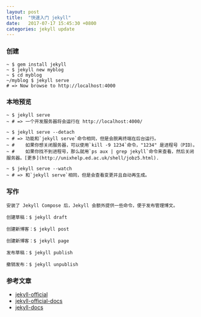 ```yaml
---
layout: post
title:  "快速入门 jekyll"
date:   2017-07-17 15:45:30 +0800
categories: jekyll update
---
```

### 创建
```
~ $ gem install jekyll
~ $ jekyll new myblog
~ $ cd myblog
~/myblog $ jekyll serve
# => Now browse to http://localhost:4000
```

### 本地预览
```
~ $ jekyll serve
~ # => 一个开发服务器将会运行在 http://localhost:4000/

~ $ jekyll serve --detach
~ # => 功能和`jekyll serve`命令相同，但是会脱离终端在后台运行。
~ #    如果你想关闭服务器，可以使用`kill -9 1234`命令，"1234" 是进程号（PID）。
~ #    如果你找不到进程号，那么就用`ps aux | grep jekyll`命令来查看，然后关闭服务器。[更多](http://unixhelp.ed.ac.uk/shell/jobz5.html).

~ $ jekyll serve --watch
~ # => 和`jekyll serve`相同，但是会查看变更并且自动再生成。
```

### 写作
```
安装了 Jekyll Compose 后，Jekyll 会额外提供一些命令，便于发布管理博文。

创建草稿：$ jekyll draft

创建新博客：$ jekyll post

创建新博客：$ jekyll page

发布草稿：$ jekyll publish

撤销发布：$ jekyll unpublish
```

### 参考文章
* [jekyll-official][jekyll-official]
* [jekyll-official-docs][jekyll-official-docs]
* [jekyll-docs][jekyll-docs]


[jekyll-official]: https://www.jekyll.com.cn/
[jekyll-official-docs]: https://www.jekyll.com.cn/docs/home/
[jekyll-docs]: https://crispgm.com/page/48-tips-for-jekyll-you-should-know.html
